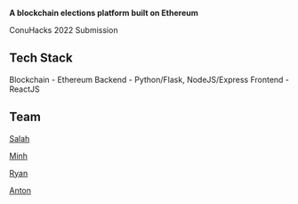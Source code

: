 **A blockchain elections platform built on Ethereum**

ConuHacks 2022 Submission

## Tech Stack
Blockchain - Ethereum
Backend - Python/Flask, NodeJS/Express
Frontend - ReactJS

## Team
[Salah](https://github.com/itsSalah)

[Minh](https://github.com/minhtrannhat)

[Ryan](https://github.com/RyanHaraki)

[Anton](https://github.com/icepaq)